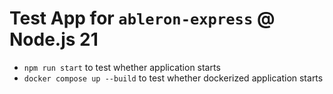 # Test App for `ableron-express` @ Node.js 21

* `npm run start` to test whether application starts
* `docker compose up --build` to test whether dockerized application starts
